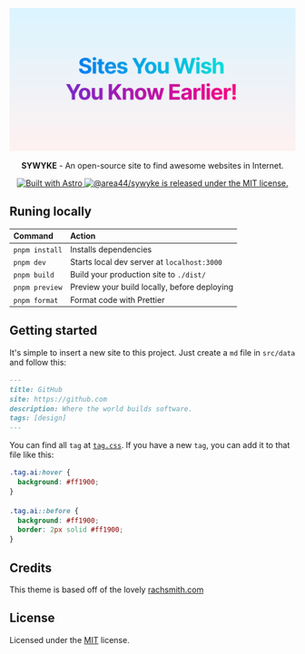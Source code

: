 ![banner](./public/og.svg)

<p align="center">
  <b>SYWYKE</b> - An open-source site to find awesome websites in Internet.
</p>

<p align="center">
  <a href="https://astro.build">
    <img src="https://astro.badg.es/v1/built-with-astro.svg" alt="Built with Astro" height="20">
  </a>
  <a href="https://github.com/AREA44/SYWYKE/blob/main/LICENSE">
    <img src="https://img.shields.io/badge/license-MIT-blue.svg" alt="@area44/sywyke is released under the MIT license.">
  </a>
</p>

## Runing locally

| Command        | Action                                       |
| :------------- | :------------------------------------------- |
| `pnpm install` | Installs dependencies                        |
| `pnpm dev`     | Starts local dev server at `localhost:3000`  |
| `pnpm build`   | Build your production site to `./dist/`      |
| `pnpm preview` | Preview your build locally, before deploying |
| `pnpm format ` | Format code with Prettier                    |

## Getting started

It's simple to insert a new site to this project. Just create a `md` file in `src/data` and follow this:

```md
---
title: GitHub
site: https://github.com
description: Where the world builds software.
tags: [design]
---
```

You can find all `tag` at [`tag.css`](./src/styles/tag.css). If you have a new `tag`, you can add it to that file like this:

```css
.tag.ai:hover {
  background: #ff1900;
}

.tag.ai::before {
  background: #ff1900;
  border: 2px solid #ff1900;
}
```

## Credits

This theme is based off of the lovely [rachsmith.com](https://github.com/rachsmithcodes/rachsmith.com)

## License

Licensed under the [MIT](LICENSE) license.

